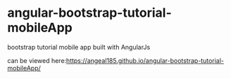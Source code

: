# angular-bootstrap-tutorial-mobileApp
bootstrap tutorial mobile app built with AngularJs

can be viewed here:https://angeal185.github.io/angular-bootstrap-tutorial-mobileApp/
